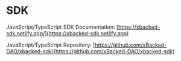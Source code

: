 # SDK

JavaScript/TypeScript SDK Documentation: [https://xbacked-sdk.netlify.app/](https://xbacked-sdk.netlify.app)

JavaScript/TypeScript Repository: [https://github.com/xBacked-DAO/xbacked-sdk](https://github.com/xBacked-DAO/xbacked-sdk)
